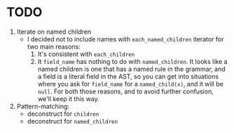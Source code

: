 # TODO

1. Iterate on named children
   - I decided not to include names with `each_named_children` iterator for two
     main reasons:
     1. It's consistent with `each_children`
     1. It `field_name` has nothing to do with `named_children`.  It looks like
        a named children is one that has a named rule in the grammar, and a
        field is a literal field in the AST, so you can get into situations
        where you ask for `field_name` for a `named_child(x)`, and it will be
        `null`.
     For both those reasons, and to avoid further confusion, we'll keep it this
     way.
1. Pattern-matching:
   - deconstruct for `children`
   - deconstruct for `named_children`
